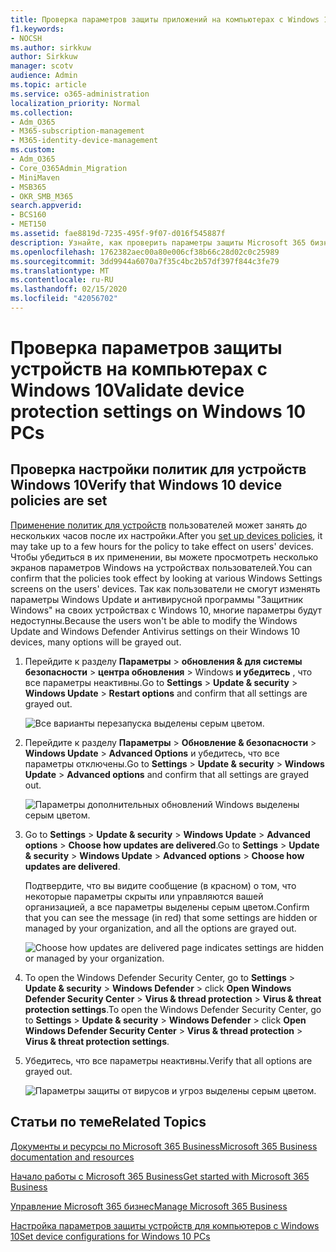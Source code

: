 ```yaml
---
title: Проверка параметров защиты приложений на компьютерах с Windows 10
f1.keywords:
- NOCSH
ms.author: sirkkuw
author: Sirkkuw
manager: scotv
audience: Admin
ms.topic: article
ms.service: o365-administration
localization_priority: Normal
ms.collection:
- Adm_O365
- M365-subscription-management
- M365-identity-device-management
ms.custom:
- Adm_O365
- Core_O365Admin_Migration
- MiniMaven
- MSB365
- OKR_SMB_M365
search.appverid:
- BCS160
- MET150
ms.assetid: fae8819d-7235-495f-9f07-d016f545887f
description: Узнайте, как проверить параметры защиты Microsoft 365 бизнес-приложений на устройствах с Windows 10.
ms.openlocfilehash: 1762382aec00a80e006cf38b66c28d02c0c25989
ms.sourcegitcommit: 3dd9944a6070a7f35c4bc2b57df397f844c3fe79
ms.translationtype: MT
ms.contentlocale: ru-RU
ms.lasthandoff: 02/15/2020
ms.locfileid: "42056702"
---
```

# <a name="validate-device-protection-settings-on-windows-10-pcs"></a><span data-ttu-id="caf48-103">Проверка параметров защиты устройств на компьютерах с Windows 10</span><span class="sxs-lookup"><span data-stu-id="caf48-103">Validate device protection settings on Windows 10 PCs</span></span>

## <a name="verify-that-windows-10-device-policies-are-set"></a><span data-ttu-id="caf48-104">Проверка настройки политик для устройств Windows 10</span><span class="sxs-lookup"><span data-stu-id="caf48-104">Verify that Windows 10 device policies are set</span></span>

<span data-ttu-id="caf48-105">[Применение политик для устройств](protection-settings-for-windows-10-pcs.md) пользователей может занять до нескольких часов после их настройки.</span><span class="sxs-lookup"><span data-stu-id="caf48-105">After you [set up devices policies](protection-settings-for-windows-10-pcs.md), it may take up to a few hours for the policy to take effect on users' devices.</span></span> <span data-ttu-id="caf48-106">Чтобы убедиться в их применении, вы можете просмотреть несколько экранов параметров Windows на устройствах пользователей.</span><span class="sxs-lookup"><span data-stu-id="caf48-106">You can confirm that the policies took effect by looking at various Windows Settings screens on the users' devices.</span></span> <span data-ttu-id="caf48-107">Так как пользователи не смогут изменять параметры Windows Update и антивирусной программы "Защитник Windows" на своих устройствах с Windows 10, многие параметры будут недоступны.</span><span class="sxs-lookup"><span data-stu-id="caf48-107">Because the users won't be able to modify the Windows Update and Windows Defender Antivirus settings on their Windows 10 devices, many options will be grayed out.</span></span>
  
1. <span data-ttu-id="caf48-108">Перейдите к разделу **Параметры** \> **обновления &amp; для системы безопасности** \> **центра обновления** \> Windows **и убедитесь** , что все параметры неактивны.</span><span class="sxs-lookup"><span data-stu-id="caf48-108">Go to **Settings** \> **Update &amp; security** \> **Windows Update** \> **Restart options** and confirm that all settings are grayed out.</span></span> 
    
    ![Все варианты перезапуска выделены серым цветом.](../media/31308da9-18b0-47c5-bbf6-d5fa6747c376.png)
  
2. <span data-ttu-id="caf48-110">Перейдите к разделу **Параметры** \> **Обновление &amp; безопасности** \> **Windows Update** \> **Advanced Options** и убедитесь, что все параметры отключены.</span><span class="sxs-lookup"><span data-stu-id="caf48-110">Go to **Settings** \> **Update &amp; security** \> **Windows Update** \> **Advanced options** and confirm that all settings are grayed out.</span></span> 
    
    ![Параметры дополнительных обновлений Windows выделены серым цветом.](../media/049cf281-d503-4be9-898b-c0a3286c7fc2.png)
  
3. <span data-ttu-id="caf48-112">Go to **Settings** \> **Update &amp; security** \> **Windows Update** \> **Advanced options** \> **Choose how updates are delivered**.</span><span class="sxs-lookup"><span data-stu-id="caf48-112">Go to **Settings** \> **Update &amp; security** \> **Windows Update** \> **Advanced options** \> **Choose how updates are delivered**.</span></span>
    
    <span data-ttu-id="caf48-113">Подтвердите, что вы видите сообщение (в красном) о том, что некоторые параметры скрыты или управляются вашей организацией, а все параметры выделены серым цветом.</span><span class="sxs-lookup"><span data-stu-id="caf48-113">Confirm that you can see the message (in red) that some settings are hidden or managed by your organization, and all the options are grayed out.</span></span>
    
    ![Choose how updates are delivered page indicates settings are hidden or managed by your organization.](../media/6b3e37c5-da41-4afd-9983-b4f406216b59.png)
  
4. <span data-ttu-id="caf48-115">To open the Windows Defender Security Center, go to **Settings** \> **Update &amp; security** \> **Windows Defender** \> click **Open Windows Defender Security Center** \> **Virus &amp; thread protection** \> **Virus &amp; threat protection settings**.</span><span class="sxs-lookup"><span data-stu-id="caf48-115">To open the Windows Defender Security Center, go to **Settings** \> **Update &amp; security** \> **Windows Defender** \> click **Open Windows Defender Security Center** \> **Virus &amp; thread protection** \> **Virus &amp; threat protection settings**.</span></span> 
    
5. <span data-ttu-id="caf48-116">Убедитесь, что все параметры неактивны.</span><span class="sxs-lookup"><span data-stu-id="caf48-116">Verify that all options are grayed out.</span></span> 
    
    ![Параметры защиты от вирусов и угроз выделены серым цветом.](../media/9ca68d40-a5d9-49d7-92a4-c581688b5926.png)
  
## <a name="related-topics"></a><span data-ttu-id="caf48-118">Статьи по теме</span><span class="sxs-lookup"><span data-stu-id="caf48-118">Related Topics</span></span>

[<span data-ttu-id="caf48-119">Документы и ресурсы по Microsoft 365 Business</span><span class="sxs-lookup"><span data-stu-id="caf48-119">Microsoft 365 Business documentation and resources</span></span>](https://go.microsoft.com/fwlink/p/?linkid=853701)
  
[<span data-ttu-id="caf48-120">Начало работы с Microsoft 365 Business</span><span class="sxs-lookup"><span data-stu-id="caf48-120">Get started with Microsoft 365 Business</span></span>](microsoft-365-business-overview.md)
  
[<span data-ttu-id="caf48-121">Управление Microsoft 365 бизнес</span><span class="sxs-lookup"><span data-stu-id="caf48-121">Manage Microsoft 365 Business</span></span>](manage.md)
  
[<span data-ttu-id="caf48-122">Настройка параметров защиты устройств для компьютеров с Windows 10</span><span class="sxs-lookup"><span data-stu-id="caf48-122">Set device configurations for Windows 10 PCs</span></span>](protection-settings-for-windows-10-pcs.md)
  


